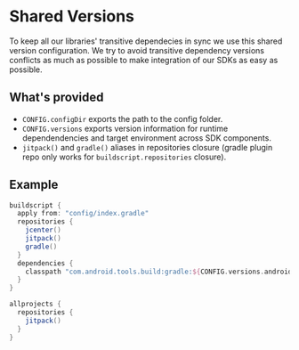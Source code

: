 # Shared Versions

To keep all our libraries' transitive dependecies in sync we use this shared version configuration. We try to avoid transitive dependency versions conflicts as much as possible to make integration of our SDKs as easy as possible.

## What's provided

* `CONFIG.configDir` exports the path to the config folder.
* `CONFIG.versions` exports version information for runtime dependendencies and target environment across SDK components.
* `jitpack()` and `gradle()` aliases in repositories closure (gradle plugin repo only works for 
`buildscript.repositories` closure).

## Example

```groovy
buildscript {
  apply from: "config/index.gradle"
  repositories {
    jcenter()
    jitpack()
    gradle()
  }
  dependencies {
    classpath "com.android.tools.build:gradle:${CONFIG.versions.android.plugin}"
  }
}

allprojects {
  repositories {
    jitpack()
  }
}
```